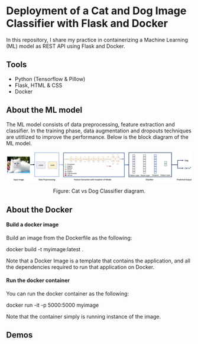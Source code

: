 # Deployment of a Cat and Dog Image Classifier with Flask and Docker

In this repository, I share my practice in containerizing a Machine Learning (ML) model as REST API using Flask and Docker.

## Tools
- Python (Tensorflow & Pillow)
- Flask, HTML & CSS
- Docker

## About the ML model

The ML model consists of data preprocessing, feature extraction and classifier. In the training phase, data augmentation and dropouts techniques are utitlized to improve the performance. Below is the block diagram of the ML model.

<p align="center">
    <img src="https://github.com/bagheri365/CatDog-Calssifier-Deployment/blob/main/demo/ML_diagram.png">
</p>
<p align="center">
    Figure: Cat vs Dog Classifier diagram.
</p>


## About the Docker

#### Build a docker image

Build an image from the Dockerfile as the following:

docker build -t myimage:latest .

Note that a Docker Image is a template that contains the application, and all the dependencies required to run that application on Docker.

#### Run the docker container

You can run the docker container as the following:

docker run -it -p 5000:5000 myimage

Note that the container simply is running instance of the image.


## Demos

